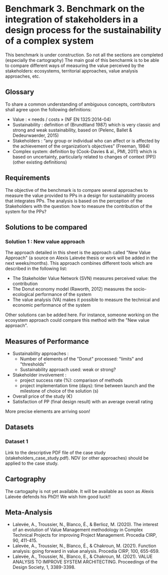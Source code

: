 # Benchmark 3. Benchmark on the integration of stakeholders in a design process for the sustainability of a complex system
This benchmark is under construction. So not all the sections are completed (especially the cartography)
The main goal of this bencharmk is to be able to compare different ways of measuring the value perceived by the stakeholders: ecosystems, territorial approaches, value analysis approaches, etc.

## Glossary
To share a common understanding of ambiguous concepts, contributors shall agree upon the following definitions:
- Value : « needs / costs » (NF EN 1325:2014-04)
- Sustainability : definition of (Brundtland 1987) which is very classic and strong and weak sustainability, based on (Pelenc, Ballet & Dedeurwaerder, 2015)
- Stakeholders : “any group or individual who can affect or is affected by the achievement of the organization‘s objectives” (Freeman, 1984)
- Complex system: definition by (Cook-Davies & al., PMI, 2011) which is based on uncertainty, particularly related to changes of context (PP)) (other existing definitions)

## Requirements
The objective of the benchmark is to compare several approaches to measure the value provided to PPs in a design for sustainability process that integrates PPs. The analysis is based on the perception of the Stakeholders with the question: how to measure the contribution of the system for the PPs?

## Solutions to be compared
### Solution 1 : New value approach
The approach detailed in this sheet is the approach called "New Value Approach" (a source on Alexis Lalevée thesis or work will be added in the next weeks/months). This approach combines different tools which are described in the following list:
* The Stakeholder Value Network (SVN) measures perceived value: the contribution
* The Donut economy model (Raworth, 2012) measures the socio-ecological performance of the system
* The value analysis (VA) makes it possible to measure the technical and economic performance of the system

Other solutions can be added here. For instance, someone working on the ecosystem approach could compare this method with the "New value approach".

## Measures of Performance
* Sustainability approaches :
  * Number of elements of the "Donut" processed: "limits" and "thresholds"
  * Sustainability approach used: weak or strong?
* Stakeholder involvement :
  * project success rate (%): comparison of methods
  * project implementation time (days): time between launch and the milestone of choice of the solution (s)
* Overall price of the study (€)
* Satisfaction of PP (final design result) with an average overall rating

More precise elements are arriving soon!

## Datasets
### Dataset 1
Link to the descriptive PDF file of the case study (stakeholders_case_study.pdf).
NDV (or other approaches) should be applied to the case study.

## Cartography
The cartogaphy is not yet available. It will be available as soon as Alexis Lalevée defends his PhD!! We wish him good luck!!

## Meta-Analysis
* Lalevée, A., Troussier, N., Blanco, É., & Berlioz, M. (2020). The interest of an evolution of Value Management methodology in Complex Technical Projects for improving Project Management. Procedia CIRP, 90, 411-415.
* Lalevée, A., Troussier, N., Blanco, É., & Chakroun, M. (2021). Function analysis: going forward in value analysis. Procedia CIRP, 100, 655-659.
* Lalevée, A., Troussier, N., Blanco, E., & Chakroun, M. (2021). VALUE ANALYSIS TO IMPROVE SYSTEM ARCHITECTING. Proceedings of the Design Society, 1, 3389-3398.

